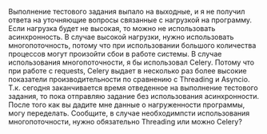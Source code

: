 Выполнение тестового задания выпало на выходные, и я не получил ответа на уточняющие вопросы связанные с нагрузкой на программу.
Если нагрузка будет не высокая, то можно не использовать асинхронность. В случае высокой нагрузки, нужно использовать многопоточность, потому что при использовании большого количества процессов могут произойти сбои в работе системы.
В случае использования многопоточности, я бы использовал Celery. Потому что при работе с requests, Celery выдает в несколько раз более высокие показатели производительности по сравнению с Threading и Asyncio.
Т.к. сегодня заканчивается время отведенное на выполнение тестового задания, то пока отправляю задание без использования асинхронности.
После того как вы дадите мне данные о нагруженности программы, могу переделать. Сообщите, в случае необходимпсти использования многопоточности, нужно обязательно Threading или можно Celery?
